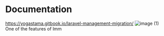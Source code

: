 # Documentation 
https://yogastama.gitbook.io/laravel-management-migration/
![image (1)](https://user-images.githubusercontent.com/66995175/137627889-8a72804e-5d5c-4d33-89c7-5c5588a5924f.png)
One of the features of lmm
